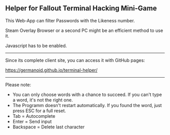 ## Helper for Fallout Terminal Hacking Mini-Game

This Web-App can filter Passwords with the Likeness number. 

Steam Overlay Browser or a second PC might be an efficient method to use it. 

Javascript has to be enabled.

---
Since its complete client site, you can access it with GitHub pages: 

https://germanoid.github.io/terminal-helper/

---
Please note:

* You can only choose words with a chance to succeed. If you can't type a word, it's not the right one.
* The Programm doesn't restart automatically. If you found the word, just press ESC for a full reset.
* Tab = Autocomplete
* Enter = Send input
* Backspace = Delete last character
